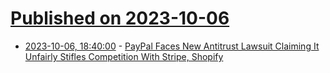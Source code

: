 # [Published on 2023-10-06](index.md)

* [2023-10-06, 18:40:00](https://slashdot.org/story/23/10/06/1758228/paypal-faces-new-antitrust-lawsuit-claiming-it-unfairly-stifles-competition-with-stripe-shopify?utm_source=rss1.0mainlinkanon&utm_medium=feed) - [PayPal Faces New Antitrust Lawsuit Claiming It Unfairly Stifles Competition With Stripe, Shopify](https://slashdot.org/story/23/10/06/1758228/paypal-faces-new-antitrust-lawsuit-claiming-it-unfairly-stifles-competition-with-stripe-shopify?utm_source=rss1.0mainlinkanon&utm_medium=feed)
